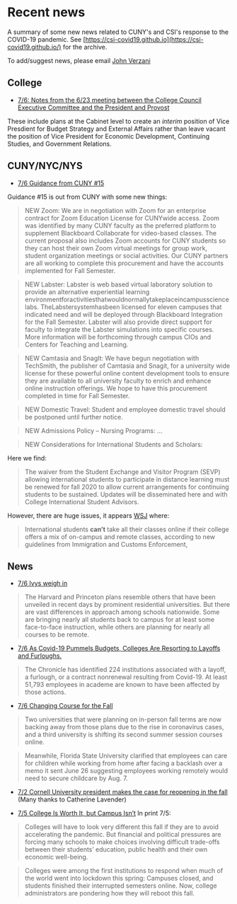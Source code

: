 
# Recent news

A summary of some new news related to CUNY's and CSI's response to the COVID-19 pandemic. See [https://csi-covid19.github.io](https://csi-covid19.github.io/) for the archive.

To add/suggest news, please email [John Verzani](mailto:jverzani@gmail.com)

## College


* [7/6: Notes from the 6/23 meeting between the College Council Executive Committee and the President and Provost](/CCFS/6-23-cc-xc-president.md)

These include plans at the Cabinet level to create an *interim* position of Vice Presdient for  Budget Strategy and External Affairs rather than leave vacant the position of Vice President for Economic Development, Continuing Studies, and Government Relations.



## CUNY/NYC/NYS

* [7/6  Guidance from CUNY #15](/CUNY/7-6-guidance-15.pdf)

Guidance #15 is out from CUNY with some new things:

> NEW Zoom: We are in negotiation with Zoom for an enterprise contract for Zoom Education License for CUNYwide access. Zoom was identified by many CUNY faculty as the preferred platform to supplement Blackboard Collaborate for video-based classes. The current proposal also includes Zoom accounts for CUNY students so they can host their own Zoom virtual meetings for group work, student organization meetings or social activities. Our CUNY partners are all working to complete this procurement and have the accounts implemented for Fall Semester.

> NEW Labster: Labster is web based virtual laboratory solution to provide an alternative experiential learning environmentforactivitiesthatwouldnormallytakeplaceincampussciencelabs. TheLabstersystemhasbeen licensed for eleven campuses that indicated need and will be deployed through Blackboard Integration for the Fall Semester. Labster will also provide direct support for faculty to integrate the Labster simulations into specific courses. More information will be forthcoming through campus CIOs and Centers for Teaching and Learning.

> NEW Camtasia and SnagIt: We have begun negotiation with TechSmith, the publisher of Camtasia and Snagit, for a university wide license for these powerful online content development tools to ensure they are available to all university faculty to enrich and enhance online instruction offerings. We hope to have this procurement completed in time for Fall Semester.


> NEW Domestic Travel: Student and employee domestic travel should be postponed until further notice.

> NEW Admissions Policy – Nursing Programs: ...

> NEW Considerations for International Students and Scholars: 

Here we find:

> The waiver from the Student Exchange and Visitor Program (SEVP) allowing international students to participate in distance learning must be renewed for fall 2020 to allow current arrangements for continuing students to be sustained. Updates will be disseminated here and with College International Student Advisors.

However, there are huge issues, it appears [WSJ](https://www.wsj.com/articles/new-rules-detail-how-foreign-students-canand-canttake-classes-at-u-s-colleges-this-fall-11594056119) where:

> International students **can’t** take all their classes online if their college offers a mix of on-campus and remote classes, according to new guidelines from Immigration and Customs Enforcement,




## News

* [7/6 Ivys weigh in](https://www.washingtonpost.com/education/2020/07/06/harvard-reopen-with-fewer-than-half-undergrads-campus-because-coronavirus/)

> The Harvard and Princeton plans resemble others that have been unveiled in recent days by prominent residential universities. But there are vast differences in approach among schools nationwide. Some are bringing nearly all students back to campus for at least some face-to-face instruction, while others are planning for nearly all courses to be remote.



* [7/6 As Covid-19 Pummels Budgets, Colleges Are Resorting to Layoffs and Furloughs.](https://www.chronicle.com/article/As-Covid-19-Pummels-Budgets/248779)

> The Chronicle has identified 224 institutions associated with a layoff, a furlough, or a contract nonrenewal resulting from Covid-19. At least 51,793 employees in academe are known to have been affected by those actions. 

* [ 7/6  Changing Course for the Fall](https://www.insidehighered.com/news/2020/07/06/coronavirus-roundup-surge-cases-forces-universities-change-their-fall-plans)

> Two universities that were planning on in-person fall terms are now backing away from those plans due to the rise in coronavirus cases, and a third university is shifting its second summer session courses online.

> Meanwhile, Florida State University clarified that employees can care for children while working from home after facing a backlash over a memo it sent June 26 suggesting employees working remotely would need to secure childcare by Aug. 7.


* [7/2 Cornell University president makes the case for reopening in the fall](https://youtu.be/Xz9eMbr1Jqo) (Many thanks to Catherine Lavender)


* [7/5 College Is Worth It, but Campus Isn’t](https://www.nytimes.com/2020/06/29/business/college-campus-coronavirus-danger.html)  In print 7/5:

> Colleges will have to look very different this fall if they are to avoid accelerating the pandemic. But financial and political pressures are forcing many schools to make choices involving difficult trade-offs between their students’ education, public health and their own economic well-being.

> Colleges were among the first institutions to respond when much of the world went into lockdown this spring: Campuses closed, and students finished their interrupted semesters online. Now, college administrators are pondering how they will reboot this fall.

